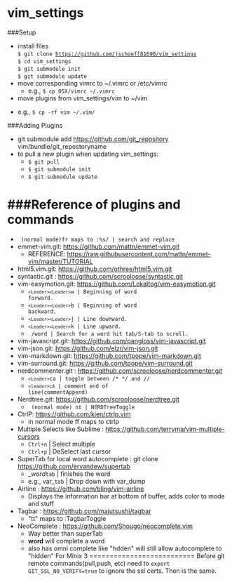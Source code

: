 vim_settings
============

###Setup
* install files<br> <code>$ git clone https://github.com/jschoeff81690/vim_settings</code><br>
<code>$ cd vim_settings</code><br>
<code>$ git submodule init</code><br>
<code>$ git submodule update</code><br>
* move corresponding vimrc to ~/.vimrc or /etc/vimrc
  + e.g., <code>$ cp OSX/vimrc ~/.vimrc</code>
* move plugins from vim_settings/vim to ~/vim
 + e.g., <code>$ cp -rf vim ~/.vim/</code>
 
###Adding Plugins
* git submodule add https://github.com/git_repository vim/bundle/git_repostoryname
* to pull a new plugin when updating vim_settings:
  + <code>$ git pull</code><br>
  + <code>$ git submodule init</code><br>
  + <code>$ git submodule update</code><br>

###Reference of plugins and commands
====================================
* <code> (normal mode)fr  maps to :%s/ | search and replace</code>
* emmet-vim.git: https://github.com/mattn/emmet-vim.git
  + REFERENCE: https://raw.githubusercontent.com/mattn/emmet-vim/master/TUTORIAL
* html5.vim.git: https://github.com/othree/html5.vim.git
* syntastic.git : https://github.com/scrooloose/syntastic.git 
* vim-easymotion.git: https://github.com/Lokaltog/vim-easymotion.git
  + <code>`<Leader><Leader>`w | Beginning of word forward.</code>
  + <code>`<Leader><Leader>`b | Beginning of word backward.</code>
  + <code>`<Leader><Leader>`j | Line downward. </code>
  + <code>`<Leader><Leader>`k | Line upward. </code>
  + <code> /word | Search for a word hit tab/S-tab to scroll. </code>
* vim-javascript.git: https://github.com/pangloss/vim-javascript.git
* vim-json.git: https://github.com/elzr/vim-json.git
* vim-markdown.git: https://github.com/tpope/vim-markdown.git
* vim-surround.git: https://github.com/tpope/vim-surround.git
* nerdcommenter.git : https://github.com/scrooloose/nerdcommenter.git 
  + <code>`<Leader>`ca | toggle between /* */ and // </code>
  + <code>`<leader>cA` | comment end of line(commentAppend) </code>
* Nerdtree.git: https://github.com/scrooloose/nerdtree.git 
  + <code> (normal mode) nt  | NERDTreeToggle</code>
* CtrlP: https://github.com/kien/ctrlp.vim
  +  in normal mode ff maps to ctrlp 
* Multiple Selects like Sublime : https://github.com/terryma/vim-multiple-cursors 
  + <code>Ctrl+n</code> | Select multiple
  + <code>Ctrl+p</code> | DeSelect last cursor
* SuperTab for local word autocomplete : git clone https://github.com/ervandew/supertab
  + __word_<code>tab</code> | finishes the word
  + e.g., var_<code>tab</code> | Drop down with var_dump
* Airline : https://github.com/bling/vim-airline
  + Displays the information bar at bottom of buffer, adds color to mode and stuff
* Tagbar : https://github.com/majutsushi/tagbar
  + "tt" maps to :TagbarToggle<CR>
* NeoComplete : https://github.com/Shougo/neocomplete.vim
  + Way better than superTab
  + __word__<tab> will complete a word
  + also has omni complete like "hdden" will still allow autocomplete to "hidden"
For Minix 3
==========================
Before git remote commands(pull,push, etc) need to <code>export GIT_SSL_NO_VERIFY=true</code> to ignore the ssl certs.
Then is the same.
